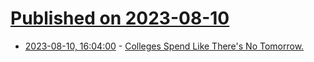 # [Published on 2023-08-10](index.md)

* [2023-08-10, 16:04:00](https://news.slashdot.org/story/23/08/10/164238/colleges-spend-like-theres-no-tomorrow?utm_source=rss1.0mainlinkanon&utm_medium=feed) - [Colleges Spend Like There's No Tomorrow.](https://news.slashdot.org/story/23/08/10/164238/colleges-spend-like-theres-no-tomorrow?utm_source=rss1.0mainlinkanon&utm_medium=feed)
